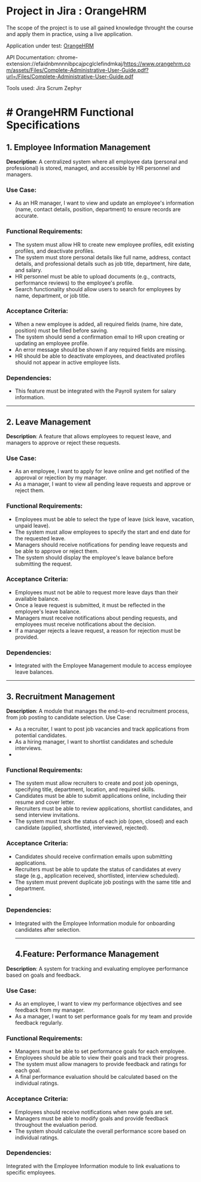 # Project in Jira : OrangeHRM 

The scope of the project is to use all gained knowledge throught the course and apply them in practice, using a live application.

Application under test:  [OrangeHRM](https://opensource-demo.orangehrmlive.com/web/index.php/auth/login)

API Documentation: chrome-extension://efaidnbmnnnibpcajpcglclefindmkaj/https://www.orangehrm.com/assets/Files/Complete-Administrative-User-Guide.pdf?url=/Files/Complete-Administrative-User-Guide.pdf

Tools used: Jira Scrum Zephyr

# # OrangeHRM Functional Specifications

## 1. Employee Information Management

**Description**: A centralized system where all employee data (personal and professional) is stored, managed, and accessible by HR personnel and managers.

### Use Case:
- As an HR manager, I want to view and update an employee's information (name, contact details, position, department) to ensure records are accurate.

### Functional Requirements:
- The system must allow HR to create new employee profiles, edit existing profiles, and deactivate profiles.
- The system must store personal details like full name, address, contact details, and professional details such as job title, department, hire date, and salary.
- HR personnel must be able to upload documents (e.g., contracts, performance reviews) to the employee's profile.
- Search functionality should allow users to search for employees by name, department, or job title.

### Acceptance Criteria:
- When a new employee is added, all required fields (name, hire date, position) must be filled before saving.
- The system should send a confirmation email to HR upon creating or updating an employee profile.
- An error message should be shown if any required fields are missing.
- HR should be able to deactivate employees, and deactivated profiles should not appear in active employee lists.

### Dependencies:
- This feature must be integrated with the Payroll system for salary information.

---

## 2. Leave Management

**Description**: A feature that allows employees to request leave, and managers to approve or reject these requests.

### Use Case:
- As an employee, I want to apply for leave online and get notified of the approval or rejection by my manager.
- As a manager, I want to view all pending leave requests and approve or reject them.

### Functional Requirements:
- Employees must be able to select the type of leave (sick leave, vacation, unpaid leave).
- The system must allow employees to specify the start and end date for the requested leave.
- Managers should receive notifications for pending leave requests and be able to approve or reject them.
- The system should display the employee's leave balance before submitting the request.

### Acceptance Criteria:
- Employees must not be able to request more leave days than their available balance.
- Once a leave request is submitted, it must be reflected in the employee's leave balance.
- Managers must receive notifications about pending requests, and employees must receive notifications about the decision.
- If a manager rejects a leave request, a reason for rejection must be provided.

### Dependencies:
- Integrated with the Employee Management module to access employee leave balances.

---

## 3. Recruitment Management

**Description**: A module that manages the end-to-end recruitment process, from job posting to candidate selection.
Use Case:
- As a recruiter, I want to post job vacancies and track applications from potential candidates.
- As a hiring manager, I want to shortlist candidates and schedule interviews.
- 
### Functional Requirements:
- The system must allow recruiters to create and post job openings, specifying title, department, location, and required skills.
- Candidates must be able to submit applications online, including their resume and cover letter.
- Recruiters must be able to review applications, shortlist candidates, and send interview invitations.
- The system must track the status of each job (open, closed) and each candidate (applied, shortlisted, interviewed, rejected).

### Acceptance Criteria:
- Candidates should receive confirmation emails upon submitting applications.
- Recruiters must be able to update the status of candidates at every stage (e.g., application received, shortlisted, interview scheduled).
- The system must prevent duplicate job postings with the same title and department.
- 
### Dependencies:
- Integrated with the Employee Information module for onboarding candidates after selection.

  ---

  ## 4.Feature: Performance Management
  
**Description**: A system for tracking and evaluating employee performance based on goals and feedback.

### Use Case:
- As an employee, I want to view my performance objectives and see feedback from my manager.
- As a manager, I want to set performance goals for my team and provide feedback regularly.
### Functional Requirements:
- Managers must be able to set performance goals for each employee.
- Employees should be able to view their goals and track their progress.
- The system must allow managers to provide feedback and ratings for each goal.
- A final performance evaluation should be calculated based on the individual ratings.
### Acceptance Criteria:
- Employees should receive notifications when new goals are set.
- Managers must be able to modify goals and provide feedback throughout the evaluation period.
- The system should calculate the overall performance score based on individual ratings.
### Dependencies:
Integrated with the Employee Information module to link evaluations to specific employees.





